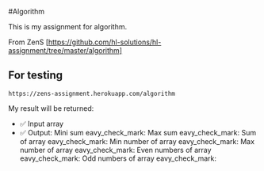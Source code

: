 #Algorithm

This is my assignment for algorithm.

From ZenS [https://github.com/hl-solutions/hl-assignment/tree/master/algorithm]

## For testing

`https://zens-assignment.herokuapp.com/algorithm`

My result will be returned:
- :white_check_mark: Input array
- :white_check_mark: Output:
Mini sum eavy_check_mark:
Max sum eavy_check_mark:
Sum of array eavy_check_mark:
Min number of array eavy_check_mark:
Max number of array eavy_check_mark:
Even numbers of array eavy_check_mark:
Odd numbers of array eavy_check_mark:
